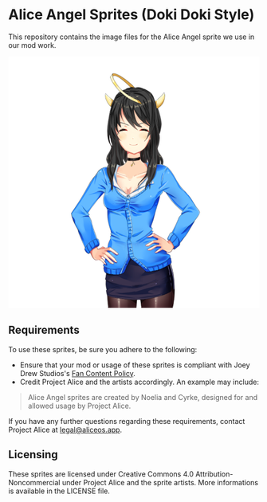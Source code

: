 # Alice Angel Sprites (Doki Doki Style)

This repository contains the image files for the Alice Angel sprite we use in our mod work.

![Sample](sample.png)

## Requirements

To use these sprites, be sure you adhere to the following:

- Ensure that your mod or usage of these sprites is compliant with Joey Drew Studios's [Fan Content Policy](https://joeydrewstudios.com/fancontentpolicy/).
- Credit Project Alice and the artists accordingly. An example may include:

> Alice Angel sprites are created by Noelia and Cyrke, designed for and allowed usage by Project Alice.

If you have any further questions regarding these requirements, contact Project Alice at [legal@aliceos.app](mailto:legal@aliceos.app).

## Licensing

These sprites are licensed under Creative Commons 4.0 Attribution-Noncommercial under Project Alice and the sprite artists. More informations is available in the LICENSE file.
